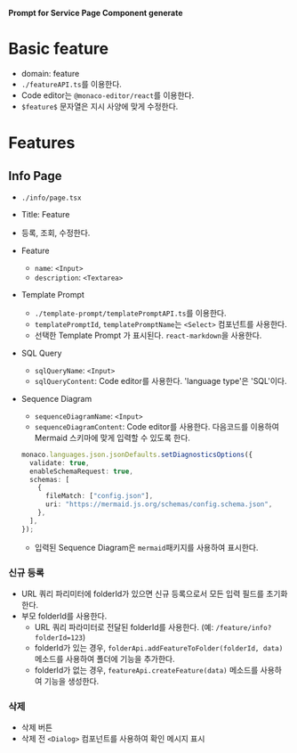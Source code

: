 **Prompt for Service Page Component generate**

# Basic feature

- domain: feature
- `./featureAPI.ts`를 이용한다.
- Code editor는 `@monaco-editor/react`를 이용한다.
- `$feature$` 문자열은 지시 사양에 맞게 수정한다.

# Features

## Info Page

- `./info/page.tsx`
- Title: Feature
- 등록, 조회, 수정한다.

- Feature

  - `name`: `<Input>`
  - `description`: `<Textarea>`

- Template Prompt

  - `./template-prompt/templatePromptAPI.ts`를 이용한다.
  - `templatePromptId`, `templatePromptName`는 `<Select>` 컴포넌트를 사용한다.
  - 선택한 Template Prompt 가 표시된다. `react-markdown`을 사용한다.

- SQL Query

  - `sqlQueryName`: `<Input>`
  - `sqlQueryContent`: Code editor를 사용한다. 'language type'은 'SQL'이다.

- Sequence Diagram
  - `sequenceDiagramName`: `<Input>`
  - `sequenceDiagramContent`: Code editor를 사용한다. 다음코드를 이용하여 Mermaid 스키마에 맞게 입력할 수 있도록 한다.
  ```typescript
  monaco.languages.json.jsonDefaults.setDiagnosticsOptions({
    validate: true,
    enableSchemaRequest: true,
    schemas: [
      {
        fileMatch: ["config.json"],
        uri: "https://mermaid.js.org/schemas/config.schema.json",
      },
    ],
  });
  ```
  - 입력된 Sequence Diagram은 `mermaid`패키지를 사용하여 표시한다.

### 신규 등록

- URL 쿼리 파리미터에 folderId가 있으면 신규 등록으로서 모든 입력 필드를 초기화 한다.
- 부모 folderId를 사용한다.
  - URL 쿼리 파라미터로 전달된 folderId를 사용한다. (예: `/feature/info?folderId=123`)
  - folderId가 있는 경우, `folderApi.addFeatureToFolder(folderId, data)` 메소드를 사용하여 폴더에 기능을 추가한다.
  - folderId가 없는 경우, `featureApi.createFeature(data)` 메소드를 사용하여 기능을 생성한다.

### 삭제

- 삭제 버튼
- 삭제 전 `<Dialog>` 컴포넌트를 사용하여 확인 메시지 표시
